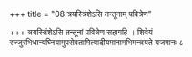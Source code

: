 +++
title = "08 त्रयस्त्रिंशेऽसि तन्तूनाम् पवित्रेण"

+++
त्रयस्त्रिंशेऽसि तन्तूनां पवित्रेण सहागहि । शिवेयं रज्जुरभिधान्यघ्नियामुपसेवतामित्यादीयमानामभिमन्त्रयते यजमानः ८